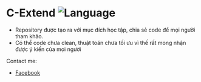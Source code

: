 # C-Extend ![Language](https://img.shields.io/badge/Language-C/C++/C%20Sharp-green)
- Repository được tạo ra với mục đích học tập, chia sẻ code để mọi người tham khảo.
- Có thể code chưa clean, thuật toán chưa tối ưu vì thế rất mong nhận được ý kiến của mọi người

Contact me:
- [Facebook](https://www.facebook.com/Kinggg.NNT)
